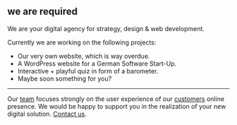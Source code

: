 ## we are required

We are your digital agency for strategy, design & web development.

Currently we are working on the following projects:

- Our very own website, which is way overdue.
- A WordPress website for a German Software Start-Up.
- Interactive + playful quiz in form of a barometer.
- Maybe soon something for you?

---

Our [team][team] focuses strongly on the user experience of our [customers][customers] online presence.
We would be happy to support you in the realization of your new digital solution. [Contact us][contact].


[team]: https://required.com/en/agency/
[customers]: https://required.com/en/portfolio/
[contact]: https://required.com/en/contact/
